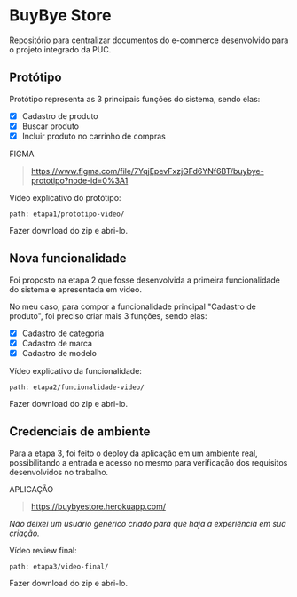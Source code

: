 # BuyBye Store
Repositório para centralizar documentos do e-commerce desenvolvido para o projeto integrado da PUC.

## Protótipo
Protótipo representa as 3 principais funções do sistema, sendo elas:

- [X] Cadastro de produto
- [X] Buscar produto
- [X] Incluir produto no carrinho de compras

FIGMA
> https://www.figma.com/file/7YqjEpevFxzjGFd6YNf6BT/buybye-prototipo?node-id=0%3A1

Vídeo explicativo do protótipo:
```
path: etapa1/prototipo-video/
```
Fazer download do zip e abri-lo.


## Nova funcionalidade

Foi proposto na etapa 2 que fosse desenvolvida a primeira funcionalidade do sistema e apresentada em video.

No meu caso, para compor a funcionalidade principal "Cadastro de produto", foi preciso criar mais 3 funções, sendo elas:

- [X] Cadastro de categoria
- [X] Cadastro de marca
- [X] Cadastro de modelo

Vídeo explicativo da funcionalidade:
```
path: etapa2/funcionalidade-video/
```
Fazer download do zip e abri-lo.


## Credenciais de ambiente

Para a etapa 3, foi feito o deploy da aplicação em um ambiente real, possibilitando a entrada e acesso no mesmo para
verificação dos requisitos desenvolvidos no trabalho.


APLICAÇÃO
> https://buybyestore.herokuapp.com/

*Não deixei um usuário genérico criado para que haja a experiência em sua criação.*


Vídeo review final:
```
path: etapa3/video-final/
```
Fazer download do zip e abri-lo.